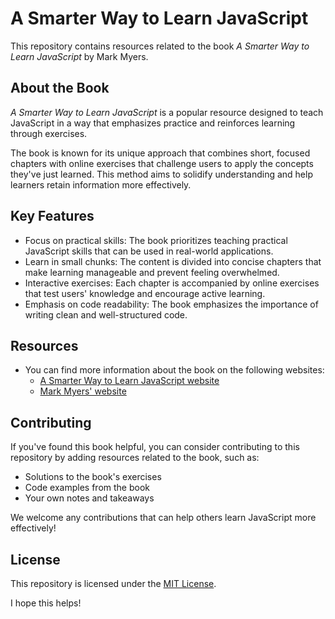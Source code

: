 # A Smarter Way to Learn JavaScript

This repository contains resources related to the book *A Smarter Way to Learn JavaScript* by Mark Myers.

## About the Book

*A Smarter Way to Learn JavaScript* is a popular resource designed to teach JavaScript in a way that emphasizes practice and reinforces learning through exercises. 

The book is known for its unique approach that combines short, focused chapters with online exercises that challenge users to apply the concepts they've just learned. This method aims to solidify understanding and help learners retain information more effectively.

## Key Features

* Focus on practical skills: The book prioritizes teaching practical JavaScript skills that can be used in real-world applications.
* Learn in small chunks: The content is divided into concise chapters that make learning manageable and prevent feeling overwhelmed.
* Interactive exercises: Each chapter is accompanied by online exercises that test users' knowledge and encourage active learning.
* Emphasis on code readability: The book emphasizes the importance of writing clean and well-structured code.

## Resources

* You can find more information about the book on the following websites:
    * [A Smarter Way to Learn JavaScript website](https://www.asmartwaytolearnjs.com/)
    * [Mark Myers' website](https://markmyers.io/)

## Contributing

If you've found this book helpful, you can consider contributing to this repository by adding resources related to the book, such as:

* Solutions to the book's exercises
* Code examples from the book
* Your own notes and takeaways

We welcome any contributions that can help others learn JavaScript more effectively!

## License

This repository is licensed under the [MIT License](https://opensource.org/licenses/MIT).

I hope this helps!
